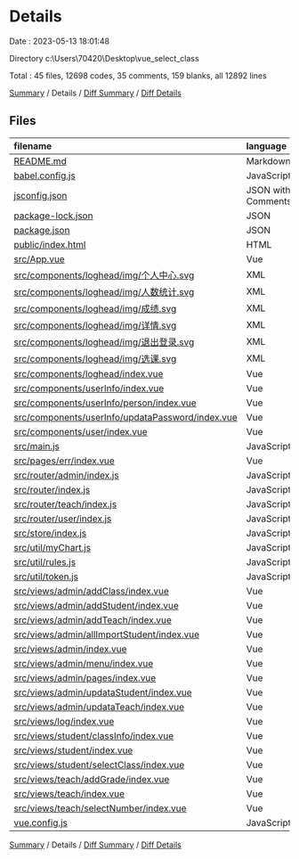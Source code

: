# Details

Date : 2023-05-13 18:01:48

Directory c:\\Users\\70420\\Desktop\\vue_select_class

Total : 45 files,  12698 codes, 35 comments, 159 blanks, all 12892 lines

[Summary](results.md) / Details / [Diff Summary](diff.md) / [Diff Details](diff-details.md)

## Files
| filename | language | code | comment | blank | total |
| :--- | :--- | ---: | ---: | ---: | ---: |
| [README.md](/README.md) | Markdown | 15 | 0 | 5 | 20 |
| [babel.config.js](/babel.config.js) | JavaScript | 5 | 0 | 1 | 6 |
| [jsconfig.json](/jsconfig.json) | JSON with Comments | 8 | 12 | 0 | 20 |
| [package-lock.json](/package-lock.json) | JSON | 10,767 | 0 | 1 | 10,768 |
| [package.json](/package.json) | JSON | 27 | 0 | 1 | 28 |
| [public/index.html](/public/index.html) | HTML | 16 | 1 | 1 | 18 |
| [src/App.vue](/src/App.vue) | Vue | 34 | 4 | 8 | 46 |
| [src/components/loghead/img/个人中心.svg](/src/components/loghead/img/%E4%B8%AA%E4%BA%BA%E4%B8%AD%E5%BF%83.svg) | XML | 1 | 0 | 0 | 1 |
| [src/components/loghead/img/人数统计.svg](/src/components/loghead/img/%E4%BA%BA%E6%95%B0%E7%BB%9F%E8%AE%A1.svg) | XML | 1 | 0 | 0 | 1 |
| [src/components/loghead/img/成绩.svg](/src/components/loghead/img/%E6%88%90%E7%BB%A9.svg) | XML | 1 | 0 | 0 | 1 |
| [src/components/loghead/img/详情.svg](/src/components/loghead/img/%E8%AF%A6%E6%83%85.svg) | XML | 1 | 0 | 0 | 1 |
| [src/components/loghead/img/退出登录.svg](/src/components/loghead/img/%E9%80%80%E5%87%BA%E7%99%BB%E5%BD%95.svg) | XML | 1 | 0 | 0 | 1 |
| [src/components/loghead/img/选课.svg](/src/components/loghead/img/%E9%80%89%E8%AF%BE.svg) | XML | 1 | 0 | 0 | 1 |
| [src/components/loghead/index.vue](/src/components/loghead/index.vue) | Vue | 106 | 0 | 3 | 109 |
| [src/components/userInfo/index.vue](/src/components/userInfo/index.vue) | Vue | 75 | 0 | 5 | 80 |
| [src/components/userInfo/person/index.vue](/src/components/userInfo/person/index.vue) | Vue | 11 | 0 | 4 | 15 |
| [src/components/userInfo/updataPassword/index.vue](/src/components/userInfo/updataPassword/index.vue) | Vue | 69 | 0 | 5 | 74 |
| [src/components/user/index.vue](/src/components/user/index.vue) | Vue | 25 | 0 | 5 | 30 |
| [src/main.js](/src/main.js) | JavaScript | 18 | 0 | 5 | 23 |
| [src/pages/err/index.vue](/src/pages/err/index.vue) | Vue | 28 | 0 | 7 | 35 |
| [src/router/admin/index.js](/src/router/admin/index.js) | JavaScript | 48 | 0 | 2 | 50 |
| [src/router/index.js](/src/router/index.js) | JavaScript | 65 | 0 | 14 | 79 |
| [src/router/teach/index.js](/src/router/teach/index.js) | JavaScript | 22 | 0 | 0 | 22 |
| [src/router/user/index.js](/src/router/user/index.js) | JavaScript | 43 | 0 | 2 | 45 |
| [src/store/index.js](/src/store/index.js) | JavaScript | 15 | 0 | 3 | 18 |
| [src/util/myChart.js](/src/util/myChart.js) | JavaScript | 6 | 0 | 5 | 11 |
| [src/util/rules.js](/src/util/rules.js) | JavaScript | 21 | 0 | 0 | 21 |
| [src/util/token.js](/src/util/token.js) | JavaScript | 0 | 0 | 1 | 1 |
| [src/views/admin/addClass/index.vue](/src/views/admin/addClass/index.vue) | Vue | 11 | 0 | 4 | 15 |
| [src/views/admin/addStudent/index.vue](/src/views/admin/addStudent/index.vue) | Vue | 143 | 0 | 4 | 147 |
| [src/views/admin/addTeach/index.vue](/src/views/admin/addTeach/index.vue) | Vue | 11 | 0 | 4 | 15 |
| [src/views/admin/allImportStudent/index.vue](/src/views/admin/allImportStudent/index.vue) | Vue | 11 | 0 | 4 | 15 |
| [src/views/admin/index.vue](/src/views/admin/index.vue) | Vue | 35 | 10 | 3 | 48 |
| [src/views/admin/menu/index.vue](/src/views/admin/menu/index.vue) | Vue | 86 | 0 | 5 | 91 |
| [src/views/admin/pages/index.vue](/src/views/admin/pages/index.vue) | Vue | 11 | 0 | 4 | 15 |
| [src/views/admin/updataStudent/index.vue](/src/views/admin/updataStudent/index.vue) | Vue | 180 | 0 | 2 | 182 |
| [src/views/admin/updataTeach/index.vue](/src/views/admin/updataTeach/index.vue) | Vue | 11 | 0 | 4 | 15 |
| [src/views/log/index.vue](/src/views/log/index.vue) | Vue | 135 | 2 | 13 | 150 |
| [src/views/student/classInfo/index.vue](/src/views/student/classInfo/index.vue) | Vue | 95 | 0 | 7 | 102 |
| [src/views/student/index.vue](/src/views/student/index.vue) | Vue | 19 | 0 | 5 | 24 |
| [src/views/student/selectClass/index.vue](/src/views/student/selectClass/index.vue) | Vue | 98 | 0 | 7 | 105 |
| [src/views/teach/addGrade/index.vue](/src/views/teach/addGrade/index.vue) | Vue | 227 | 5 | 4 | 236 |
| [src/views/teach/index.vue](/src/views/teach/index.vue) | Vue | 9 | 0 | 4 | 13 |
| [src/views/teach/selectNumber/index.vue](/src/views/teach/selectNumber/index.vue) | Vue | 169 | 0 | 4 | 173 |
| [vue.config.js](/vue.config.js) | JavaScript | 17 | 1 | 3 | 21 |

[Summary](results.md) / Details / [Diff Summary](diff.md) / [Diff Details](diff-details.md)